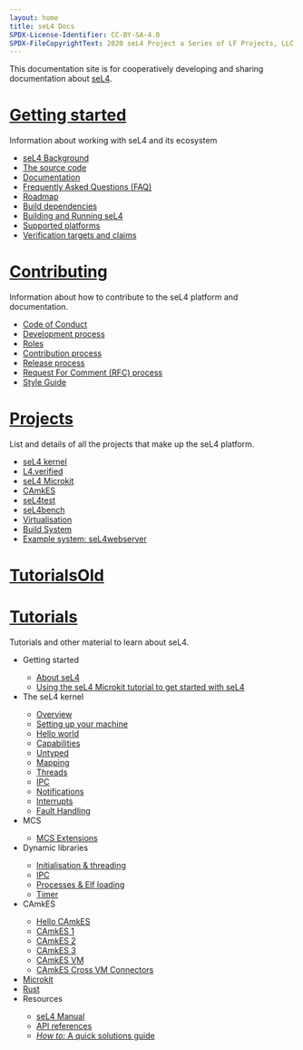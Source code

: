```yaml
---
layout: home
title: seL4 Docs
SPDX-License-Identifier: CC-BY-SA-4.0
SPDX-FileCopyrightText: 2020 seL4 Project a Series of LF Projects, LLC.
---
```

 <div class="flex-grid">
  <div class="col">

This documentation site is for cooperatively developing and sharing documentation about <a href="https://sel4.systems">seL4</a>.
</div>
</div>


 <div class="flex-grid">
  <div class="col">
   <h1><a href="/GettingStarted">Getting started</a></h1>
	<p>Information about working with seL4 and its ecosystem</p>
	<ul>
	<li><a href="/GettingStarted#background-and-terminology">seL4 Background</a></li>
	<li><a href="/MaintainedRepositories">The source code</a></li>
	<li><a href="/projects/sel4/documentation.html">Documentation</a></li>
	<li><a href="/projects/sel4/frequently-asked-questions.html">Frequently Asked Questions (FAQ)</a></li>
	<li><a href="/projects/roadmap.html">Roadmap</a></li>
	<li><a href="/projects/buildsystem/host-dependencies.html">Build dependencies</a></li>
	<li><a href="/GettingStarted#running-sel4">Building and Running seL4</a></li>
	<li><a href="/Hardware">Supported platforms</a></li>
	<li><a href="/projects/sel4/verified-configurations.html">Verification targets and claims</a></li>
	</ul>
  </div>
  <div class="col">
   <h1><a href="/processes/">Contributing</a></h1>
	<p>Information about how to contribute to the seL4 platform and documentation.</p>
        <ul>
        <li><a href="/processes/conduct.html">Code of Conduct</a></li>
        <li><a href="/processes#development-processes">Development process</a></li>
        <li><a href="/processes/roles.html">Roles</a></li>
        <li><a href="/processes/contributing.html">Contribution process</a></li>
        <li><a href="/processes/release-process.html">Release process</a></li>
        <li><a href="/processes/rfc-process.html">Request For Comment (RFC) process</a></li>
        <li><a href="/processes/style-guide.html">Style Guide</a></li>
	</ul>
  </div>
 </div>
 <div class="flex-grid" >
  <div class="col ">
   <h1><a href="/projects/">Projects</a></h1>
	<p>List and details of all the projects that make up the seL4 platform.</p>
	<ul>
        <li><a href="/projects/sel4/">seL4 kernel</a></li>
        <li><a href="/projects/l4v/">L4.verified</a></li>
        <li><a href="/projects/microkit/">seL4 Microkit</a></li>
        <li><a href="/projects/camkes/">CAmkES</a></li>
        <li><a href="/projects/sel4test/">seL4test</a></li>
        <li><a href="/projects/sel4bench/">seL4bench</a></li>
        <li><a href="/projects/virtualization/">Virtualisation</a></li>
        <li><a href="/projects/buildsystem/">Build System</a></li>
        <li><a href="/projects/sel4webserver/">Example system: seL4webserver</a></li>
	</ul>
  </div>
  <div class="col">
    <h1><a href="/Tutorials(old)">TutorialsOld</a></h1>
    <h1><a href="/Tutorials/GettingStarted/overview">Tutorials</a></h1>
  	<p>Tutorials and other material to learn about seL4.</p>
    <ul>
      <li>Getting started</li>
      <ul>
        <li><a href="/Tutorials/GettingStarted/about-seL4">About seL4</a></li>
        <li><a href="/Tutorials/GettingStarted/microkit">Using the seL4 Microkit tutorial to get started with seL4</a></li>
      </ul>
      <li>The seL4 kernel</li>
      <ul>
        <li><a href="/Tutorials/seL4Kernel/overview">Overview</a></li>
        <li><a href="Tutorials/seL4Kernel/setting-up">Setting up your machine</a></li>
        <li><a href="Tutorials/seL4Kernel/hello-world">Hello world</a></li>
        <li><a href="Tutorials/seL4Kernel/capabilities">Capabilities</a></li>
        <li><a href="Tutorials/seL4Kernel/untyped">Untyped</a></li>
        <li><a href="Tutorials/seL4Kernel/mapping">Mapping</a></li>
        <li><a href="Tutorials/seL4Kernel/threads">Threads</a></li>
        <li><a href="Tutorials/seL4Kernel/ipc">IPC</a></li>
        <li><a href="Tutorials/seL4Kernel/notifications">Notifications</a></li>
        <li><a href="Tutorials/seL4Kernel/interrupts">Interrupts</a></li>
        <li><a href="Tutorials/seL4Kernel/faults">Fault Handling</a></li>
      </ul>
      <li>MCS</li>
      <ul>
        <li><a href="Tutorials/MCS/mcs-extensions">MCS Extensions</a></li>
      </ul>
      <li>Dynamic libraries</li>
      <ul>
        <li><a href="Tutorials/DynamicLibraries/initialisation">Initialisation & threading</a></li>
        <li><a href="Tutorials/DynamicLibraries/ipc">IPC</a></li>
        <li><a href="Tutorials/DynamicLibraries/processes">Processes & Elf loading</a></li>
        <li><a href="Tutorials/DynamicLibraries/timer">Timer</a></li>
      </ul>
      <li>CAmkES</li>
      <ul>
        <li><a href="Tutorials/CAmkES/hello-camkes">Hello CAmkES</a></li>
        <li><a href="Tutorials/CAmkES/camkes1">CAmkES 1</a></li>
        <li><a href="Tutorials/CAmkES/camkes2">CAmkES 2</a></li>
        <li><a href="Tutorials/CAmkES/camkes3">CAmkES 3</a></li>
        <li><a href="Tutorials/CAmkES/camkes-vm">CAmkES VM</a></li>
        <li><a href="Tutorials/CAmkES/camkes-cross-vm">CAmkES Cross VM Connectors</a></li>
      </ul>
      <li><a href="https://trustworthy.systems/projects/microkit/tutorial/">Microkit</a></li>
      <li><a href= "https://github.com/seL4/rust-sel4">Rust</a></li>
      <li>Resources</li>
      <ul>
        <li><a href="https://sel4.systems/Info/Docs/seL4-manual-latest.pdf">seL4 Manual</a></li>
        <li><a href= "/projects/sel4/api-doc.html">API references</a></li>
        <li><a href="Tutorials/Resources/how-to"><em>How to:</em> A quick solutions guide</a></li>
      </ul>
    </ul>
  </div>
